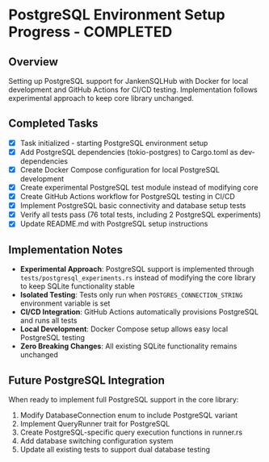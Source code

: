 # PostgreSQL Environment Setup Progress - COMPLETED

## Overview
Setting up PostgreSQL support for JankenSQLHub with Docker for local development and GitHub Actions for CI/CD testing. Implementation follows experimental approach to keep core library unchanged.

## Completed Tasks
- [x] Task initialized - starting PostgreSQL environment setup
- [x] Add PostgreSQL dependencies (tokio-postgres) to Cargo.toml as dev-dependencies
- [x] Create Docker Compose configuration for local PostgreSQL development
- [x] Create experimental PostgreSQL test module instead of modifying core
- [x] Create GitHub Actions workflow for PostgreSQL testing in CI/CD
- [x] Implement PostgreSQL basic connectivity and database setup tests
- [x] Verify all tests pass (76 total tests, including 2 PostgreSQL experiments)
- [x] Update README.md with PostgreSQL setup instructions

## Implementation Notes
- **Experimental Approach**: PostgreSQL support is implemented through `tests/postgresql_experiments.rs` instead of modifying the core library to keep SQLite functionality stable
- **Isolated Testing**: Tests only run when `POSTGRES_CONNECTION_STRING` environment variable is set
- **CI/CD Integration**: GitHub Actions automatically provisions PostgreSQL and runs all tests
- **Local Development**: Docker Compose setup allows easy local PostgreSQL testing
- **Zero Breaking Changes**: All existing SQLite functionality remains unchanged

## Future PostgreSQL Integration
When ready to implement full PostgreSQL support in the core library:
1. Modify DatabaseConnection enum to include PostgreSQL variant
2. Implement QueryRunner trait for PostgreSQL
3. Create PostgreSQL-specific query execution functions in runner.rs
4. Add database switching configuration system
5. Update all existing tests to support dual database testing
